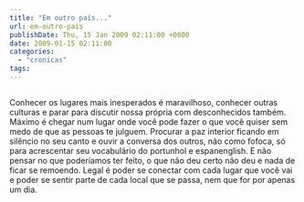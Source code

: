 ```yaml
---
title: "Em outro país..."
url: em-outro-pais
publishDate: Thu, 15 Jan 2009 02:11:00 +0000
date: 2009-01-15 02:11:00
categories: 
  - "cronicas"
tags: 
---
```

<a href="http://2.bp.blogspot.com/_BzqI_RDZ6O4/ScBLD534M6I/AAAAAAAAAP0/OkczF71Pgx0/s1600-h/bandeira.jpg"><img alt="" border="0" src="http://2.bp.blogspot.com/_BzqI_RDZ6O4/ScBLD534M6I/AAAAAAAAAP0/OkczF71Pgx0/s320/bandeira.jpg"></a><br><div><span> </span></div><div><span> </span>Conhecer os lugares mais inesperados é maravilhoso, conhecer outras culturas e parar para discutir nossa própria com desconhecidos também. Máximo é chegar num lugar onde você pode fazer o que você quiser sem medo de que as pessoas te julguem. Procurar a paz interior ficando em silêncio no seu canto e ouvir a conversa dos outros, não como fofoca, só para acrescentar seu vocabulário do portunhol e espanenglish. E não pensar no que poderíamos ter feito, o que não deu certo não deu e nada de ficar se remoendo. Legal é poder se conectar com cada lugar que você vai e poder se sentir parte de cada local que se passa, nem que for por apenas um dia.</div>
